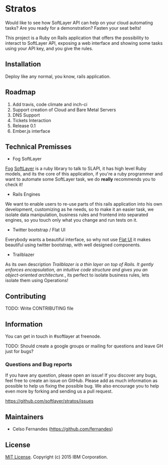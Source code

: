 # Stratos

Would like to see how SoftLayer API can help on your cloud automating tasks? Are you ready for a demonstration? Fasten your seat belts!

This project is a Ruby on Rails application that offers the possibility to interact to SoftLayer API, exposing a web interface and showing some tasks using your API key, and you give the rules.

## Installation

Deploy like any normal, you know, rails application.

## Roadmap

1. Add travis, code climate and inch-ci
2. Support creation of Cloud and Bare Metal Servers
3. DNS Support
4. Tickets Interaction
5. Release 0.1
6. Ember.js interface

## Technical Premisses

* Fog SoftLayer

[Fog](http://fog.io) [SoftLayer](http://github.com/fog/fog-softlayer) is a ruby library to talk to SLAPI, it has high level Ruby models, and its the core of this application, if you're a ruby programmer and want to automate some SoftLayer task, we do **really** recommends you to check it!

* Rails Engines

We want to enable users to re-use parts of this rails application into his own development, customizing as he needs, so to make it an easier task, we isolate data manipulation, business rules and frontend into separated engines, so you touch only what you change and run tests on it.

* Twitter bootstrap / Flat UI

Everybody wants a beautiful interface, so why not use [Flat UI](http://designmodo.github.io/Flat-UI/) it makes beautiful using twitter bootstrap, with well designed components.

* Trailblazer

As its own description _Trailblazer is a thin layer on top of Rails. It gently enforces encapsulation, an intuitive code structure and gives you an object-oriented architecture._, its perfect to isolate business rules, lets isolate them using Operations!

## Contributing

TODO: Write CONTRIBUTING file

## Information

You can get in touch in #softlayer at freenode.

TODO: Should create a google groups or mailing for questions and leave GH just for bugs?

### Questions and Bug reports

If you have any question, please open an issue! If you discover any bugs, feel free to create an issue on GitHub. Please add as much information as possible to help us fixing the possible bug. We also encourage you to help even more by forking and sending us a pull request.

https://github.com/softlayer/stratos/issues

## Maintainers

* Celso Fernandes (https://github.com/fernandes)

## License

[MIT License](LICENSE.md). Copyright (c) 2015 IBM Corporation.
